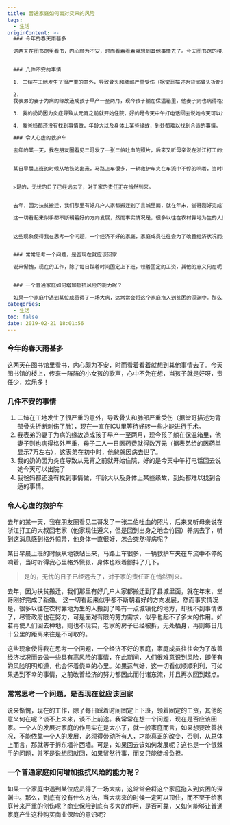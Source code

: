 ```yaml
---
title: 普通家庭如何面对突来的风险
tags:
  - 生活
originContent: >-
  ### 今年的春天雨甚多

  这两天在图书馆里看书，内心颇为不安，时而看着看着就想到其他事情去了。今天图书馆的楼上，传来一阵阵的小女孩的歌声，心中不免在想，当孩子就是好呀，责任少，欢乐多！


  ### 几件不安的事情

  1. 二婶在工地发生了很严重的意外，导致骨头和肺部严重受伤（据堂哥描述为背部骨头折断刺伤了肺），现在一直在ICU里等待好转一些才能进行手术。

  2.
  我表弟的妻子为病的缘故造成孩子早产一至两月，现今孩子躺在保温箱里，他妻子则也病得格外严重，母子二人一日医药费就得数万元（据表弟给的医药单显示7万左右），这表弟在初中时，他爸就因病去世了。

  3. 我的奶奶因为炎症导致从元宵之前就开始住院，好的是今天中午打电话回去说她今天可以出院了

  4. 我爸妈都还没有找到事情做，年龄大以及身体上某些缘故，到处都难以找到合适的事情。

  ### 令人心虚的救护车

  去年的某一天，我在朋友圈看见二哥发了一张二伯吐血的照片，后来又听母亲说在浙江打工的大叔回老家（他家现住遵义，但是回到出身之地金竹园）养病去了，听到这消息感到格外惊异，他身体一直很好，怎会突然得病呢？


  某日早晨上班的时候从地铁站出来，马路上车很多，一辆救护车夹在车流中不停的响着，当时听得我心里格外慌张，身体也跟着颤抖了几下。


  >是的，无忧的日子已经远去了，对于家的责任正在悄然到来。


  去年，因为扶贫搬迁，我们那里有好几户人家都搬迁到了县城里面，就在年末，堂哥刚好完成了新婚。

  这一切看起来似乎都不断朝着好的方向发展，然而事实情况是，很多以往在农村靠地为生的人搬到了略有一点城镇化的地方，却找不到事情做了，尽管政府也在努力，可是面对有限的劳力需求，似乎也起不了多大的作用。如若再使人们回去种地，则也不现实，老家的房子已经被拆，无处栖身，再则每日几十公里的距离来往是不可取的。


  这些现象使得我在思考一个问题，一个经济不好的家庭，家庭成员往往会为了改善经济状况而去做一些具有高风险的事情，在此期间，人们很难意识到风险，即便有的风险明明知道，也会怀着侥幸的心里。如果运气好，这一切看似顺顺利利，可如果遇到不幸的事情，之前改善经济的努力都因此而付诸东流，并且再次回到起点。


  ### 常常思考一个问题，是否现在就应该回家

  说来惭愧，现在的工作，除了每日踩着时间固定上下班，领着固定的工资，其他的意义何在呢？谈不上未来，谈不上前途。我常常在想一个问题，现在是否应该回家。一个人的发展对家庭的作用实在是太小了，就一般家庭而言，如果想要改善状况，不能依靠一个人的发展，必须得带动所有人，才能真正的改变，否则，从总体上而言，那就等于拆东墙补西墙。可是，如果回去改如何发展呢？这也是一个很辣手的问题，并不是说想回就回，如果贸然行事，而又只能徒增负担。


  ### 一个普通家庭如何增加抵抗风险的能力呢？

  如果一个家庭中遇到某位成员得了一场大病，这常常会将这个家庭拖入到贫困的深渊中。那么，到底有没有什么方法，当大病来的时候一定可以顶住，而不至于给家庭带来严重的创伤呢？商业保险到底有多大的作用，是否可靠，又如何能够让普通家庭产生这种购买商业保险的意识呢?
categories:
  - 生活
toc: false
date: 2019-02-21 18:01:56
---
```


### 今年的春天雨甚多
这两天在图书馆里看书，内心颇为不安，时而看着看着就想到其他事情去了。今天图书馆的楼上，传来一阵阵的小女孩的歌声，心中不免在想，当孩子就是好呀，责任少，欢乐多！

### 几件不安的事情
1. 二婶在工地发生了很严重的意外，导致骨头和肺部严重受伤（据堂哥描述为背部骨头折断刺伤了肺），现在一直在ICU里等待好转一些才能进行手术。
2. 我表弟的妻子为病的缘故造成孩子早产一至两月，现今孩子躺在保温箱里，他妻子则也病得格外严重，母子二人一日医药费就得数万元（据表弟给的医药单显示7万左右），这表弟在初中时，他爸就因病去世了。
3. 我的奶奶因为炎症导致从元宵之前就开始住院，好的是今天中午打电话回去说她今天可以出院了
4. 我爸妈都还没有找到事情做，年龄大以及身体上某些缘故，到处都难以找到合适的事情。
### 令人心虚的救护车
去年的某一天，我在朋友圈看见二哥发了一张二伯吐血的照片，后来又听母亲说在浙江打工的大叔回老家（他家现住遵义，但是回到出身之地金竹园）养病去了，听到这消息感到格外惊异，他身体一直很好，怎会突然得病呢？

某日早晨上班的时候从地铁站出来，马路上车很多，一辆救护车夹在车流中不停的响着，当时听得我心里格外慌张，身体也跟着颤抖了几下。

>是的，无忧的日子已经远去了，对于家的责任正在悄然到来。

去年，因为扶贫搬迁，我们那里有好几户人家都搬迁到了县城里面，就在年末，堂哥刚好完成了新婚。
这一切看起来似乎都不断朝着好的方向发展，然而事实情况是，很多以往在农村靠地为生的人搬到了略有一点城镇化的地方，却找不到事情做了，尽管政府也在努力，可是面对有限的劳力需求，似乎也起不了多大的作用。如若再使人们回去种地，则也不现实，老家的房子已经被拆，无处栖身，再则每日几十公里的距离来往是不可取的。

这些现象使得我在思考一个问题，一个经济不好的家庭，家庭成员往往会为了改善经济状况而去做一些具有高风险的事情，在此期间，人们很难意识到风险，即便有的风险明明知道，也会怀着侥幸的心里。如果运气好，这一切看似顺顺利利，可如果遇到不幸的事情，之前改善经济的努力都因此而付诸东流，并且再次回到起点。

### 常常思考一个问题，是否现在就应该回家
说来惭愧，现在的工作，除了每日踩着时间固定上下班，领着固定的工资，其他的意义何在呢？谈不上未来，谈不上前途。我常常在想一个问题，现在是否应该回家。一个人的发展对家庭的作用实在是太小了，就一般家庭而言，如果想要改善状况，不能依靠一个人的发展，必须得带动所有人，才能真正的改变，否则，从总体上而言，那就等于拆东墙补西墙。可是，如果回去该如何发展呢？这也是一个很棘手的问题，并不是说想回就回，如果贸然行事，而又只能徒增负担。

### 一个普通家庭如何增加抵抗风险的能力呢？
如果一个家庭中遇到某位成员得了一场大病，这常常会将这个家庭拖入到贫困的深渊中。那么，到底有没有什么方法，当大病来的时候一定可以顶住，而不至于给家庭带来严重的创伤呢？商业保险到底有多大的作用，是否可靠，又如何能够让普通家庭产生这种购买商业保险的意识呢?